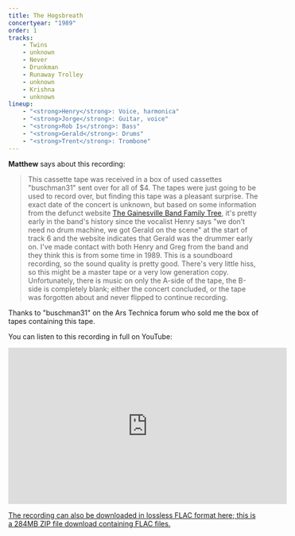 ```yaml
---
title: The Hogsbreath
concertyear: "1989"
order: 1
tracks:
    - Twins
    - unknown
    - Never
    - Drunkman
    - Runaway Trolley
    - unknown
    - Krishna
    - unknown
lineup:
    - "<strong>Henry</strong>: Voice, harmonica"
    - "<strong>Jorge</strong>: Guitar, voice"
    - "<strong>Rob Is</strong>: Bass"
    - "<strong>Gerald</strong>: Drums"
    - "<strong>Trent</strong>: Trombone"
---
```

**Matthew** says about this recording:

> This cassette tape was received in a box of used cassettes "buschman31" sent over for all of $4. The tapes were just going to be used to record over, but finding this tape was a pleasant surprise. The exact date of the concert is unknown, but based on some information from the defunct website [The Gainesville Band Family Tree](https://web.archive.org/web/20050312212145/http://www.gainesvillebandfamilytree.com/article.php?TYPE=band&ID=537), it's pretty early in the band's history since the vocalist Henry says "we don’t need no drum machine, we got Gerald on the scene" at the start of track 6 and the website indicates that Gerald was the drummer early on. I've made contact with both Henry and Greg from the band and they think this is from some time in 1989. This is a soundboard recording, so the sound quality is pretty good. There's very little hiss, so this might be a master tape or a very low generation copy. Unfortunately, there is music on only the A-side of the tape, the B-side is completely blank; either the concert concluded, or the tape was forgotten about and never flipped to continue recording.

Thanks to "buschman31" on the Ars Technica forum who sold me the box of tapes containing this tape.

You can listen to this recording in full on YouTube:

<div style="text-align: center;">
<iframe width="560" height="315" src="https://www.youtube.com/embed/KsSK72H171M?si=-q_5j-2xn9oyTYIu" title="YouTube video player" frameborder="0" allow="accelerometer; autoplay; clipboard-write; encrypted-media; gyroscope; picture-in-picture; web-share" allowfullscreen></iframe>
</div>

[The recording can also be downloaded in lossless FLAC format here; this is a 284MB ZIP file download containing FLAC files.](https://media.dmlive.wiki/downloads/ttu/Live%20At%20The%20Hogsbreath.zip)